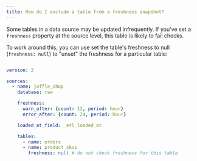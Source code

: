 ```yaml
---
title: How do I exclude a table from a freshness snapshot?
---
```


Some tables in a data source may be updated infrequently. If you've set a `freshness` property at the source level, this table is likely to fail checks.

To work around this, you can use set the table's freshness to null (`freshness: null`) to "unset" the freshness for a particular table:

<File name='models/<filename>.yml'>

```yaml

version: 2

sources:
  - name: jaffle_shop
    database: raw

    freshness:
      warn_after: {count: 12, period: hour}
      error_after: {count: 24, period: hour}

    loaded_at_field: _etl_loaded_at

    tables:
      - name: orders
      - name: product_skus
        freshness: null # do not check freshness for this table
```

</File>
